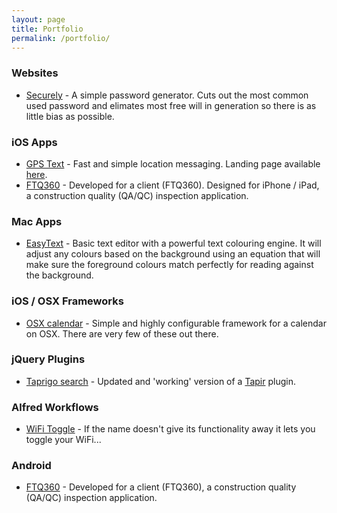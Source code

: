 ```yaml
---
layout: page
title: Portfolio
permalink: /portfolio/
---
```


### Websites
- [Securely](http://securely.shaydesdsgn.com/) - A simple password generator. Cuts out the most common used password and elimates most free will in generation so there is as little bias as possible.

### iOS Apps
- [GPS Text](https://itunes.apple.com/au/app/gps-text/id406972406?mt=8) - Fast and simple location messaging. Landing page available [here](http://gpstext.shaydesdsgn.com).
- [FTQ360](https://itunes.apple.com/au/app/ftq360-inspection-system/id524894778?mt=8) - Developed for a client (FTQ360). Designed for iPhone / iPad, a construction quality (QA/QC) inspection application.

### Mac Apps
- [EasyText](https://itunes.apple.com/us/app/easytext/id740019281?ls=1&mt=12) - Basic text editor with a powerful text colouring engine. It will adjust any colours based on the background using an equation that will make sure the foreground colours match perfectly for reading against the background.

### iOS / OSX Frameworks
- [OSX calendar](https://github.com/shaydesdsgn/SDFCalendarOSX) - Simple and highly configurable framework for a calendar on OSX. There are very few of these out there.

### jQuery Plugins
- [Taprigo search](https://github.com/shaydesdsgn/jquery.sd.tapirgo) - Updated and 'working' version of a [Tapir](http://tapirgo.com/) plugin.

### Alfred Workflows
- [WiFi Toggle](https://github.com/shaydesdsgn/alfred-wifi-toggle) - If the name doesn't give its functionality away it lets you toggle your WiFi...

### Android

- [FTQ360](https://play.google.com/store/apps/details?id=net.ftq360.ftq360app) - Developed for a client (FTQ360), a construction quality (QA/QC) inspection application.